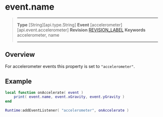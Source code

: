 
# event.name

> --------------------- ------------------------------------------------------------------------------------------
> __Type__              [String][api.type.String]
> __Event__             [accelerometer][api.event.accelerometer]
> __Revision__          [REVISION_LABEL](REVISION_URL)
> __Keywords__          accelerometer, name
> --------------------- ------------------------------------------------------------------------------------------

## Overview

For accelerometer events this property is set to `"accelerometer"`.

## Example
 
``````lua
local function onAccelerate( event )
    print( event.name, event.xGravity, event.yGravity )
end
 
Runtime:addEventListener( "accelerometer", onAccelerate )
``````
